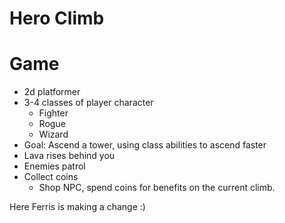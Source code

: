 # Hero Climb

# Game
 - 2d platformer
 - 3-4 classes of player character
   - Fighter
   - Rogue
   - Wizard
 - Goal: Ascend a tower, using class abilities to ascend faster
 - Lava rises behind you
 - Enemies patrol
 - Collect coins
   - Shop NPC, spend coins for benefits on the current climb.

Here Ferris is making a change :)
